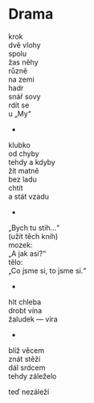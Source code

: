 Drama
=====

krok  
dvě vlohy  
spolu  
žas něhy  
různě  
na zemi  
hadr  
snář sovy  
rdít se  
u „My“

*

klubko  
od chyby  
tehdy a kdyby  
žít matně  
bez ladu  
chtít  
a stát vzadu

*

„Bych tu stih...“  
(užít těch knih)  
mozek:  
„A jak asi?“  
tělo:  
„Co jsme si, to jsme si.“

*

hlt chleba  
drobt vína  
žaludek — víra

*

blíž věcem  
znát stěží  
dál srdcem  
tehdy záleželo

teď nezáleží



